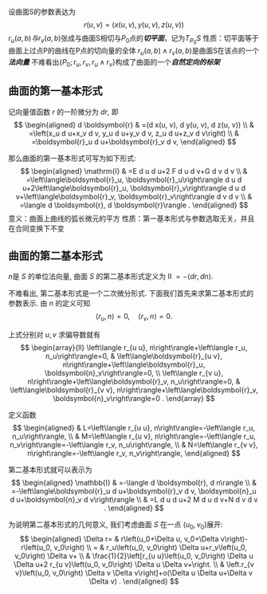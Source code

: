 设曲面S的参数表达为$$r(u,v)=(x(u,v),y(u,v),z(u,v))$$
$r_u(a,b)与r_v(a,b)$张成与曲面S相切与$P_0$点的***切平面***，记为$T_{P_0}S$
性质：切平面等于曲面上过点P的曲线在P点的切向量的全体
$r_u(a,b)\wedge r_v(a,b)$是曲面S在该点的一个***法向量***
不难看出$\{P_0;r_u,r_v,r_u\wedge r_v\}$构成了曲面的一个***自然定向的标架***
## 曲面的第一基本形式
记向量值函数 $r$ 的一阶微分为 $d r$, 即
$$
\begin{aligned}
d \boldsymbol{r} & =(d x(u, v), d y(u, v), d z(u, v)) \\
& =\left(x_u d u+x_v d v, y_u d u+y_v d v, z_u d u+z_v d v\right) \\
& =\boldsymbol{r}_u d u+\boldsymbol{r}_v d v,
\end{aligned}
$$

那么曲面的第一基本形式可写为如下形式:
$$
\begin{aligned}
\mathrm{I} & =E d u d u+2 F d u d v+G d v d v \\
& =\left\langle\boldsymbol{r}_u, \boldsymbol{r}_u\right\rangle d u d u+2\left\langle\boldsymbol{r}_u, \boldsymbol{r}_v\right\rangle d u d v+\left\langle\boldsymbol{r}_v, \boldsymbol{r}_v\right\rangle d v d v \\
& =\langle d \boldsymbol{r}, d \boldsymbol{r}\rangle .
\end{aligned}
$$
意义：曲面上曲线的弧长微元的平方
性质：第一基本形式与参数选取无关，并且在合同变换下不变

## 曲面的第二基本形式
$n$是 $S$ 的单位法向量, 曲面 $S$ 的第二基本形式定义为
II $=-\langle d r, d n\rangle$.

不难看出, 第二基本形式是一个二次微分形式. 下面我们首先来求第二基本形式的参数表示.
由 $n$ 的定义可知
$$
\left\langle r_u, n\right\rangle=0, \quad\left\langle r_v, n\right\rangle=0 .
$$

上式分别对 $u, v$ 求偏导数就有
$$
\begin{array}{ll}
\left\langle r_{u u}, n\right\rangle+\left\langle r_u, n_u\right\rangle=0, & \left\langle\boldsymbol{r}_{u v}, n\right\rangle+\left\langle\boldsymbol{r}_u, \boldsymbol{n}_v\right\rangle=0, \\
\left\langle r_{v u}, n\right\rangle+\left\langle\boldsymbol{r}_v, n_u\right\rangle=0, & \left\langle\boldsymbol{r}_{v v}, n\right\rangle+\left\langle\boldsymbol{r}_v, \boldsymbol{n}_v\right\rangle=0 .
\end{array}
$$

定义函数
$$
\begin{aligned}
& L=\left\langle r_{u u}, n\right\rangle=-\left\langle r_u, n_u\right\rangle, \\
& M=\left\langle r_{u v}, n\right\rangle=-\left\langle r_u, n_v\right\rangle=-\left\langle r_v, n_u\right\rangle, \\
& N=\left\langle r_{v v}, n\right\rangle=-\left\langle r_v, n_v\right\rangle,
\end{aligned}
$$

第二基本形式就可以表示为
$$
\begin{aligned}
\mathbb{I} & =-\langle d \boldsymbol{r}, d n\rangle \\
& =-\left\langle\boldsymbol{r}_u d u+\boldsymbol{r}_v d v, \boldsymbol{n}_u d u+\boldsymbol{n}_v d v\right\rangle \\
& =L d u d u+2 M d u d v+N d v d v .
\end{aligned}
$$

为说明第二基本形式的几何意义, 我们考虑曲面 $S$ 在一点 $\left(u_0, v_0\right)$展开:
$$
\begin{aligned}
\Delta r= & r\left(u_0+\Delta u, v_0+\Delta v\right)-r\left(u_0, v_0\right) \\
= & r_u\left(u_0, v_0\right) \Delta u+r_v\left(u_0, v_0\right) \Delta v+ \\
& \frac{1}{2}\left[r_{u u}\left(u_0, v_0\right) \Delta u \Delta u+2 r_{u v}\left(u_0, v_0\right) \Delta u \Delta v+\right. \\
& \left.r_{v v}\left(u_0, v_0\right) \Delta v \Delta v\right]+o(\Delta u \Delta u+\Delta v \Delta v) .
\end{aligned}
$$